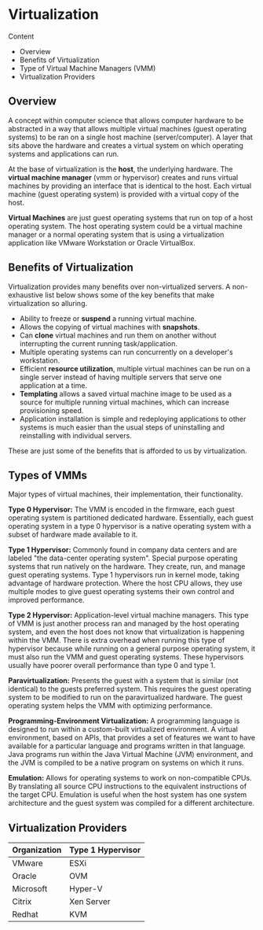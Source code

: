 # Virtualization

Content

- Overview
- Benefits of Virtualization
- Type of Virtual Machine Managers (VMM)
- Virtualization Providers

## Overview

A concept within computer science that allows computer hardware to be abstracted in a way that allows multiple virtual machines (guest operating systems) to be ran on a single host machine (server/computer). A layer that sits above the hardware and creates a virtual system on which operating systems and applications can run.

At the base of virtualization is the **host**, the underlying hardware. The **virtual machine manager** (vmm or hypervisor) creates and runs virtual machines by providing an interface that is identical to the host. Each virtual machine (guest operating system) is provided with a virtual copy of the host.

**Virtual Machines** are just guest operating systems that run on top of a host operating system. The host operating system could be a virtual machine manager or a normal operating system that is using a virtualization application like VMware Workstation or Oracle VirtualBox.

## Benefits of Virtualization

Virtualization provides many benefits over non-virtualized servers. A non-exhaustive list below shows some of the key benefits that make virtualization so alluring.

- Ability to freeze or **suspend** a running virtual machine.
- Allows the copying of virtual machines with **snapshots**.
- Can **clone** virtual machines and run them on another without interrupting the current running task/application.
- Multiple operating systems can run concurrently on a developer's workstation.
- Efficient **resource utilization**, multiple virtual machines can be run on a single server instead of having multiple servers that serve one application at a time.
- **Templating** allows a saved virtual machine image to be used as a source for multiple running virtual machines, which can increase provisioning speed.
- Application installation is simple and redeploying applications to other systems is much easier than the usual steps of uninstalling and reinstalling with individual servers.

These are just some of the benefits that is afforded to us by virtualization.

## Types of VMMs

Major types of virtual machines, their implementation, their functionality.

**Type 0 Hypervisor:** The VMM is encoded in the firmware, each guest operating system is partitioned dedicated hardware. Essentially, each guest operating system in a type 0 hypervisor is a native operating system with a subset of hardware made available to it.

**Type 1 Hypervisor:** Commonly found in company data centers and are labeled "the data-center operating system". Special purpose operating systems that run natively on the hardware. They create, run, and manage guest operating systems. Type 1 hypervisors run in kernel mode, taking advantage of hardware protection. Where the host CPU allows, they use multiple modes to give guest operating systems their own control and improved performance.

**Type 2 Hypervisor:** Application-level virtual machine managers. This type of VMM is just another process ran and managed by the host operating system, and even the host does not know that virtualization is happening within the VMM. There is extra overhead when running this type of hypervisor because while running on a general purpose operating system, it must also run the VMM and guest operating systems. These hypervisors usually have poorer overall performance than type 0 and type 1.

**Paravirtualization:** Presents the guest with a system that is similar (not identical) to the guests preferred system. This requires the guest operating system to be modified to run on the paravirtualized hardware. The guest operating system helps the VMM with optimizing performance.

**Programming-Environment Virtualization:** A programming language is designed to run within a custom-built virtualized environment. A virtual environment, based on APIs, that provides a set of features we want to have available for a particular language and programs written in that language. Java programs run within the Java Virtual Machine (JVM) environment, and the JVM is compiled to be a native program on systems on which it runs.

**Emulation:** Allows for operating systems to work on non-compatible CPUs. By translating all source CPU instructions to the equivalent instructions of the target CPU. Emulation is useful when the host system has one system architecture and the guest system was compiled for a different architecture.

## Virtualization Providers

| Organization | Type 1 Hypervisor |
| ------------ | ----------------- |
| VMware       | ESXi              |
| Oracle       | OVM               |
| Microsoft    | Hyper-V           |
| Citrix       | Xen Server        |
| Redhat       | KVM               |
